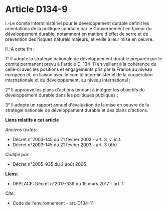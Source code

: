 # Article D134-9

I.-Le comité interministériel pour le développement durable définit les orientations de la politique conduite par le
Gouvernement en faveur du développement durable, notamment en matière d'effet de serre et de prévention des risques naturels
majeurs, et veille à leur mise en oeuvre. 

II.-A cette fin : 

1° Il adopte la stratégie nationale de développement durable préparée par le comité permanent prévu à l'article D. 134-11 en
veillant à la cohérence de celle-ci avec les positions et engagements pris par la France au niveau européen et, en liaison
avec le comité interministériel de la coopération internationale et du développement, au niveau international ; 

2° Il approuve les plans d'actions tendant à intégrer les objectifs du développement durable dans les politiques publiques ; 

3° Il adopte un rapport annuel d'évaluation de la mise en oeuvre de la stratégie nationale de développement durable et des
plans d'actions.

**Liens relatifs à cet article**

_Anciens textes_:

  - Décret n°2003-145 du 21 février 2003 - art. 3, v. init.
  - Décret n°2003-145 du 21 février 2003 - art. 3 (Ab)

_Codifié par_:

  - Décret n°2005-935 du 2 août 2005

**Liens**:

  - DEPLACE: Décret n°2017-339 du 15 mars 2017 - art. 1

_Cite_:

  - Code de l'environnement - art. D134-11
